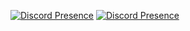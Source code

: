 [![Discord Presence](https://lanyard.cnrad.dev/api/696077173517320323)](https://discord.com/users/696077173517320323)
[![Discord Presence](https://lanyard-profile-readme.vercel.app/api/658592832596082688?theme=light&bg=809ecf&animated=false&hideDiscrim=true&borderRadius=30px&idleMessage=legitnothing)](https://discord.com/users/658592832596082688)
